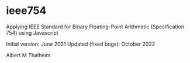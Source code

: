 # ieee754
Applying IEEE Standard for Binary Floating-Point Arithmetic
(Specification 754)
using Javascript

Initial version: June 2021
Updated (fixed bugs): October 2022

Albert M Thalheim

